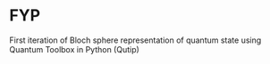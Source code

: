 # FYP
First iteration of Bloch sphere representation of quantum state using Quantum Toolbox in Python (Qutip)
